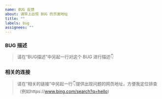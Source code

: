 ```yaml
---
name: BUG 反馈
about: 请带上出现 BUG 的页面地址
title: ""
labels: bug
assignees: ""
---
```


### BUG 描述

> 请在“BUG描述”中另起一行对这个 BUG 进行描述👇

### 相关的连接

> 请在“相关的链接”中另起一行👇提供出现问题的网页地址，方便我定位排查（例如https://www.bing.com/search?q=hello)


